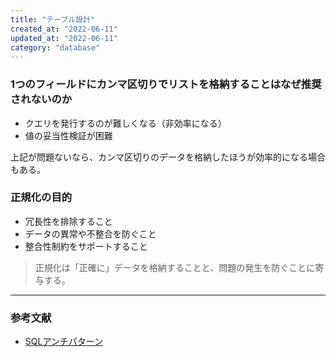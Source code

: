 ```yaml
---
title: "テーブル設計"
created_at: "2022-06-11"
updated_at: "2022-06-11"
category: "database"
---
```


### 1つのフィールドにカンマ区切りでリストを格納することはなぜ推奨されないのか

- クエリを発行するのが難しくなる（非効率になる）
- 値の妥当性検証が困難

上記が問題ないなら、カンマ区切りのデータを格納したほうが効率的になる場合もある。

### 正規化の目的

- 冗長性を排除すること
- データの異常や不整合を防ぐこと
- 整合性制約をサポートすること

> 正規化は「正確に」データを格納することと、問題の発生を防ぐことに寄与する。

-----

### 参考文献

- [SQLアンチパターン](https://www.oreilly.co.jp/books/9784873115894/)